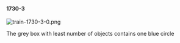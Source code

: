 #### 1730-3
![train-1730-3-0.png](https://github.com/lil-lab/nlvr/raw/master/nlvr/train/images/14/train-1730-3-0.png "train-1730-3-0.png")

The grey box with least number of objects contains one blue circle